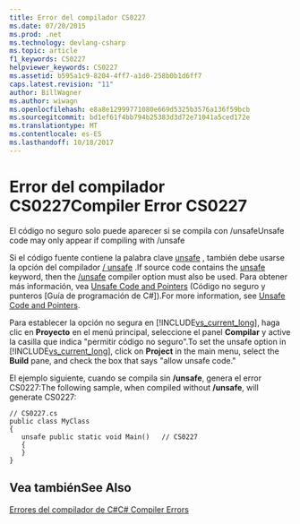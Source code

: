 ```yaml
---
title: Error del compilador CS0227
ms.date: 07/20/2015
ms.prod: .net
ms.technology: devlang-csharp
ms.topic: article
f1_keywords: CS0227
helpviewer_keywords: CS0227
ms.assetid: b595a1c9-8204-4ff7-a1d0-258b0b1d6ff7
caps.latest.revision: "11"
author: BillWagner
ms.author: wiwagn
ms.openlocfilehash: e8a8e12999771080e669d5325b3576a136f59bcb
ms.sourcegitcommit: bd1ef61f4bb794b25383d3d72e71041a5ced172e
ms.translationtype: MT
ms.contentlocale: es-ES
ms.lasthandoff: 10/18/2017
---
```

# <a name="compiler-error-cs0227"></a><span data-ttu-id="3e69a-102">Error del compilador CS0227</span><span class="sxs-lookup"><span data-stu-id="3e69a-102">Compiler Error CS0227</span></span>
<span data-ttu-id="3e69a-103">El código no seguro solo puede aparecer si se compila con /unsafe</span><span class="sxs-lookup"><span data-stu-id="3e69a-103">Unsafe code may only appear if compiling with /unsafe</span></span>  
  
 <span data-ttu-id="3e69a-104">Si el código fuente contiene la palabra clave [unsafe](../../csharp/language-reference/keywords/unsafe.md) , también debe usarse la opción del compilador [/ unsafe](../../csharp/language-reference/compiler-options/unsafe-compiler-option.md) .</span><span class="sxs-lookup"><span data-stu-id="3e69a-104">If source code contains the [unsafe](../../csharp/language-reference/keywords/unsafe.md) keyword, then the [/unsafe](../../csharp/language-reference/compiler-options/unsafe-compiler-option.md) compiler option must also be used.</span></span> <span data-ttu-id="3e69a-105">Para obtener más información, vea [Unsafe Code and Pointers](../../csharp/programming-guide/unsafe-code-pointers/index.md) (Código no seguro y punteros [Guía de programación de C#]).</span><span class="sxs-lookup"><span data-stu-id="3e69a-105">For more information, see [Unsafe Code and Pointers](../../csharp/programming-guide/unsafe-code-pointers/index.md).</span></span>  
  
 <span data-ttu-id="3e69a-106">Para establecer la opción no segura en [!INCLUDE[vs_current_long](~/includes/vs-current-long-md.md)], haga clic en **Proyecto** en el menú principal, seleccione el panel **Compilar** y active la casilla que indica "permitir código no seguro".</span><span class="sxs-lookup"><span data-stu-id="3e69a-106">To set the unsafe option in [!INCLUDE[vs_current_long](~/includes/vs-current-long-md.md)], click on **Project** in the main menu, select the **Build** pane, and check the box that says "allow unsafe code."</span></span>  
  
 <span data-ttu-id="3e69a-107">El ejemplo siguiente, cuando se compila sin **/unsafe**, genera el error CS0227:</span><span class="sxs-lookup"><span data-stu-id="3e69a-107">The following sample, when compiled without **/unsafe**, will generate CS0227:</span></span>  
  
```  
// CS0227.cs  
public class MyClass  
{  
   unsafe public static void Main()   // CS0227  
   {  
   }  
}  
```  
  
## <a name="see-also"></a><span data-ttu-id="3e69a-108">Vea también</span><span class="sxs-lookup"><span data-stu-id="3e69a-108">See Also</span></span>  
 [<span data-ttu-id="3e69a-109">Errores del compilador de C#</span><span class="sxs-lookup"><span data-stu-id="3e69a-109">C# Compiler Errors</span></span>](../../csharp/language-reference/compiler-messages/index.md)
